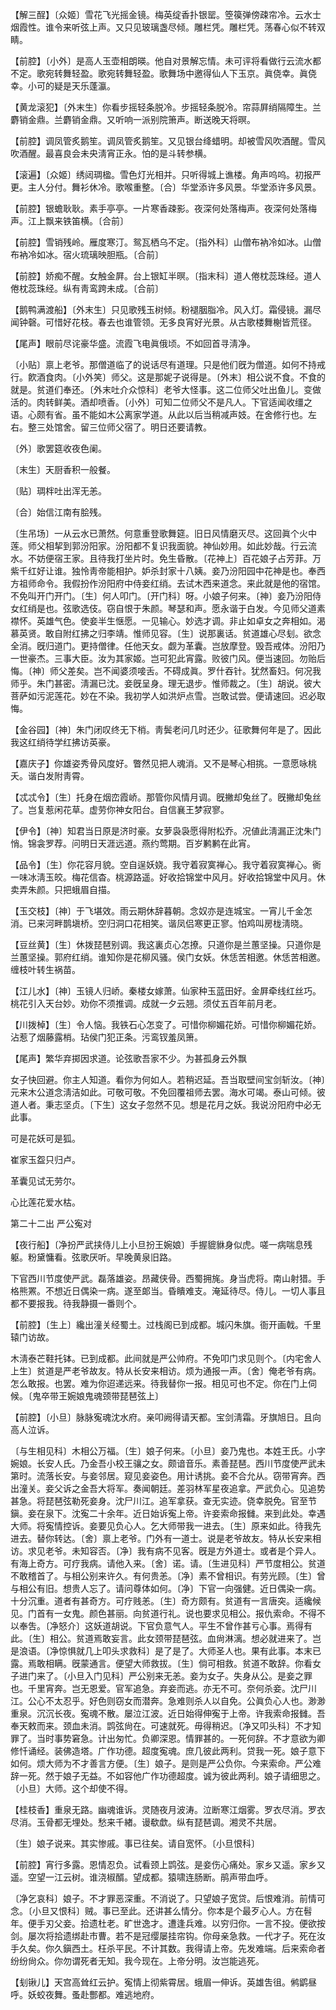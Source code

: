<!-- { "loadSidebar": true } -->
【解三酲】〔众姬〕雪花飞光摇金镜。梅英绽香扑银罂。箜篌弹傍疎帘冷。云水士烟霞性。谁令来听弦上声。又只见玻璃盏尽倾。雕栏凭。雕栏凭。荡春心似不转双睛。

【前腔】〔小外〕是高人玉壶相朗暎。他自对景解忘情。未可评将看做行云流水都不定。歌宛转舞轻盈。歌宛转舞轻盈。歌舞场中邀得仙人下玉京。眞侥幸。眞侥幸。小可的疑是天乐蓬瀛。

【黄龙滚犯】〔外末生〕你看步摇轻条脱冷。步摇轻条脱冷。帘蒜屛绡隔障生。兰麝销金鼎。兰麝销金鼎。又听响一派别院箫声。断送晚天将暝。

【前腔】调凤管炙鹅笙。调凤管炙鹅笙。又见银台绛蜡明。却被雪风吹酒醒。雪风吹酒醒。最喜良会未央淸宵正永。怕的是斗转参横。

【滚遍】〔众姬〕绣闼琱楹。雪色灯光相并。只听得城上谯楼。角声呜呜。初报严更。主人分付。舞衫休冷。歌喉重整。〔合〕华堂添许多风景。华堂添许多风景。

【前腔】银蟾耿耿。素手亭亭。一片寒香疎影。夜深何处落梅声。夜深何处落梅声。江上飘来铁笛横。〔合前〕 

【前腔】雪销残岭。雁度寒汀。鸳瓦栖乌不定。〔指外科〕山僧布衲冷如冰。山僧布衲冷如冰。宿火琉璃映胆瓶。〔合前〕 

【前腔】娇痴不醒。女触金屛。台上银缸半暝。〔指末科〕道人倦枕蕊珠经。道人倦枕蕊珠经。纵有靑鸾跨未成。〔合前〕 

【鹅鸭满渡船】〔外末生〕只见歌残玉树倾。粉褪胭脂冷。风入灯。霜侵镜。漏尽闻钟磬。可惜好花枝。春去也谁管领。无多良宵好光景。从古歌楼舞榭皆荒径。

【尾声】眼前尽诧豪华盛。流霞飞电眞俄顷。不如回首寻淸净。

〔小贴〕禀上老爷。那僧道临了的说话尽有道理。只是他们旣为僧道。如何不持戒行。飮酒食肉。〔小外笑〕师父。这是那妮子说得是。〔外末〕相公说不食。不食的就是。贫道们奉还。〔外末吐介众惊科〕老爷大怪事。这二位师父吐出鱼儿。变做活的。肉转鲜美。酒却喷香。〔小外〕可知二位师父不是凡人。下官适闻收缰之语。心颇有省。虽不能如木公离家学道。从此以后当稍减声妓。在舍修行也。左右。整三处馆舍。留三位师父宿了。明日还要请教。 

〔外〕歌罢筵收夜色阑。



〔末生〕天厨香积一般餐。

〔贴〕琱柈吐出浑无恙。



〔合〕始信江南有脍残。

〔生吊场〕一从云水已萧然。何意重登歌舞筵。旧日风情磨灭尽。这回眞个火中莲。师父相挈到郭汾阳家。汾阳都不复识我面貌。神仙妙用。如此妙哉。行云流水。不妨便宿王家。且待我打坐片时。免生昏散。〔花神上〕百花娘子占芳菲。万紫千红好让谁。独怜靑帝能相护。妒杀封家十八姨。妾乃汾阳园中花神是也。奉西方祖师命令。我假扮作汾阳府中侍妾红绡。去试木西来道念。来此就是他的宿馆。不免叫开门开门。〔生〕何人叩门。〔开门科〕呀。小娘子何来。〔神〕妾乃汾阳侍女红绡是也。弦歌选伎。窃自恨于朱颜。琴瑟和声。愿永谐于白发。今见师父道素襟怀。英雄气色。使妾半生惬愿。一见输心。妙选才调。非止如卓女之奔相如。渴慕英贤。敢自附红拂之归李靖。惟师见容。〔生〕说那裏话。贫道雄心尽刬。欲念全消。旣归道门。更持僧律。任他天女。觑为革囊。岂放摩登。毁吾戒体。汾阳乃一世豪杰。三事大臣。汝为其家姬。岂可犯此宵露。败彼门风。便当速回。勿贻后悔。〔神〕师父差矣。岂不闻婆须唼舌。不碍成眞。罗什吞针。犹然畜妇。何况我师乎。朱门甚密。淸漏已沈。妾旣呈身。理无退步。惟师裁之。〔生〕胡说。彼大菩萨如污泥莲花。妙在不染。我初学人如洪炉点雪。岂敢试尝。便请速回。迟必取悔。 

【金谷园】〔神〕朱门闭叹终无下梢。靑鬓老问几时还少。征歌舞何年是了。因此我这红绡待学红拂访英豪。

【嘉庆子】你雄姿秀骨风度好。瞥然见把人魂消。又不是琴心相挑。一意愿咏桃夭。谐白发附靑霄。

【忒忒令】〔生〕托身在烟峦霞峤。那管你风情月调。旣撇却兔丝了。旣撇却兔丝了。岂复惹闲花草。虚劳你神女阳台。自信襄王梦寂寥。

【伊令】〔神〕知君当日原是济时豪。女萝袅袅愿得附松乔。况値此淸漏正沈朱门悄。锦衾罗荐。问明日天涯远道。燕约莺期。百岁鹣鹣在此宵。

【品令】〔生〕你花容月貌。空自逞妖娆。我守着寂寞禅心。我守着寂寞禅心。衠一味冰淸玉皎。梅花信杳。桃源路遥。好收拾锦堂中风月。好收拾锦堂中风月。休卖弄朱颜。只把蛾眉自描。

【玉交枝】〔神〕于飞堪效。雨云期休辞暮朝。念奴亦是连城宝。一宵儿千金怎消。已来河畔鹊塡桥。空归洞口花相笑。谐凤侣寒更正寥。怕鸡叫房栊淸晓。

【豆丝黄】〔生〕休拨琵琶别调。我这裏贞心怎撩。只道你是兰蕙坚操。只道你是兰蕙坚操。郭府红绡。谁知你是花柳风骚。侯门女妖。休恁苦相邀。休恁苦相邀。缠枝叶转生祸苗。

【江儿水】〔神〕玉镜人归峤。秦楼女嫁萧。仙家种玉蓝田好。金屛牵线红丝巧。桃花引入天台妙。劝你不须推调。成就一夕云翘。须仗五百年前月老。

【川拨棹】〔生〕令人恼。我铁石心怎变了。可惜你柳媚花娇。可惜你柳媚花娇。沾惹了烟藤露梢。玷侯门犯正条。污鸾钗羞凤箫。

【尾声】繁华弃掷因求道。论弦歌吾家不少。为甚孤身云外飘

女子快回避。你主人知道。看你为何如人。若稍迟延。吾当取壁间宝剑斩汝。〔神〕元来木公道念淸洁如此。可敬可敬。不免回覆祖师去罢。海水可竭。泰山可倾。彼道人者。秉志坚贞。〔下生〕这女子忽然不见。想是花月之妖。我说汾阳府中必无此事。 

可是花妖可是狐。



崔家玉盌只归卢。

革囊见试无劳尔。



心比莲花爱水枯。 

第二十二出
严公寃对

【夜行船】〔净扮严武挟侍儿上小旦扮王婉娘〕手握貔貅身似虎。嗟一病喘息残躯。粉黛慵看。弦歌厌听。早晚黄泉旧路。

下官西川节度使严武。磊落雄姿。昂藏侠骨。西蜀拥旄。身当虎将。南山射猎。手格熊罴。不想近日偶染一病。遂至郞当。昏瞶难支。淹延待尽。侍儿。一切人事且都不要报我。待我静摄一番则个。 

【前腔】〔生上〕纔出潼关经蜀土。过栈阁已到成都。城闪朱旗。衙开画戟。千里辕门访故。

木淸泰芒鞋托钵。已到成都。此间就是严公帅府。不免叩门求见则个。〔内宅舍人上生〕贫道是严老爷故友。特从长安来相访。烦为通报一声。〔舍〕俺老爷有病。怎么敢报。也罢。难为你迢递远来。待我替你一报。相见可也不定。你在门上伺候。〔鬼卒带王婉娘鬼魂颈带琵琶弦上〕 

【前腔】〔小旦〕脉脉寃魂沈水府。亲叩阙得请天都。宝剑淸霜。牙旗旭日。且向高人泣诉。

〔与生相见科〕木相公万福。〔生〕娘子何来。〔小旦〕妾乃鬼也。本姓王氏。小字婉娘。长安人氏。乃金吾小校王骧之女。颇谙音乐。素善琵琶。西川节度使严武未第时。流落长安。与妾邻居。窥见妾姿色。用计诱挑。妾不合允从。窃带宵奔。西出潼关。妾父诉之金吾大将军。奏闻朝廷。差羽林军星夜追拿。严武负心。见追势甚急。将琵琶弦勒死妾身。沈尸川江。追军拿获。查无实迹。侥幸脱免。官至节鎭。妾在泉下。沈寃二十余年。近日始诉寃上帝。许妾索命报雠。来到此处。幸遇大师。将寃情控诉。妾要见负心人。乞大师带我一进去。〔生〕原来如此。待我先进去。替你转达。〔舍〕禀上老爷。门外有一道士。说是老爷故友。特从长安来相访。求见老爷。未知容否。〔净〕我有病不见客。旣是方外道士。或者是个异人。有海上奇方。可疗我病。请他入来。〔舍〕诺。请。〔生进见科〕严节度相公。贫道不敢稽首了。与相公别来许久。有何贵恙。〔净〕素不曾相识。有劳光顾。〔生〕曾与相公有旧。想贵人忘了。请问尊体如何。〔净〕下官一向强健。近日偶染一病。十分沉重。道者有甚奇方。可疗贱恙。〔生〕奇方颇有。贫道有一言唐突。适纔候见。门首有一女鬼。颜色甚丽。向贫道行礼。说也要求见相公。报仇索命。不得不以奉吿。〔净怒介〕这妖道胡说。下官负意气人。平生不曾作甚亏心事。焉得有此。〔生〕相公。贫道焉敢妄言。此女颈带琵琶弦。血尙淋漓。想必就进来了。岂是浪语。〔净惊惧就几上叩头求救科〕是了是了。大师圣人也。果有此事。本末已露。焉敢相瞒。旣蒙通言。便望大师救拔。〔生〕倘可相救。贫道不敢辞。你看女子进门来了。〔小旦入门见科〕严公别来无恙。妾为女子。失身从公。是妾之罪也。千里宵奔。岂无恩爱。官军追急。弃妾而逃。亦无不可。奈何杀妾。沈尸川江。公心不太忍乎。好色则窃女而潜奔。急难则杀人以自免。公眞负心人也。渺渺重泉。沉沉长夜。寃魂不散。屡泣江波。近日始得伸寃于上帝。许我索命报雠。吾奉天敕而来。颈血未消。鹍弦尙在。可速就死。毋得稍迟。〔净又叩头科〕不才知罪了。当时事势窘急。计出匆忙。负卿深恩。情罪甚的。一死何辞。不才意欲为卿修忏诵经。装佛造塔。广作功德。超度寃魂。庶几彼此两利。贷我一死。娘子意下如何。烦大师为不才善言方便。〔生〕娘子。是则是严公负你。今来索命。严公难辞一死。然于娘子无益。不如容他广作功德超度。诚为彼此两利。娘子请细思之。〔小旦〕大师。这个却使不得。 

【桂枝香】重泉无路。幽魂谁诉。灵随夜月波涛。泣断寒江烟雾。罗衣尽消。罗衣尽消。玉骨都无埋处。愁来千緖。谩欷歔。纵有琵琶调。湘灵不共居。

〔生〕娘子说来。其实惨戚。事已往矣。请自宽怀。〔小旦恨科〕 

【前腔】宵行多露。恩情忍负。试看颈上鹍弦。是妾伤心痛处。家乡又遥。家乡又遥。空望一江云树。谁浇椒醑。望成都。猿啸连肠断。鹃声带血呼。

〔净乞哀科〕娘子。不才罪恶深重。不消说了。只望娘子宽贷。后恨难消。前情可念。〔小旦又恨科〕贼。事已至此。还讲甚么情分。你本是个最歹心人。方在髫年。便手刃父妾。拾遗杜老。旷世逸才。遭逢兵难。以穷归你。一言不投。便欲按剑。屡次将拾遗绑赴市曹。若不是冠缨屡挂帘钩。你母亲急救。一代才子。死在汝手久矣。你久鎭西土。枉杀平民。不计其数。我得请上帝。先发难端。后来索命者纷纷尙众。你勿谓死者无知。我今现在。上帝分明。汝岂能逃死。 

【刬锹儿】天宫高耸红云护。寃情上彻紫霄居。蛾眉一伸诉。英雄吿徂。鸺鹠昼呼。妖蛟夜舞。蚤赴酆都。难逃地府。

